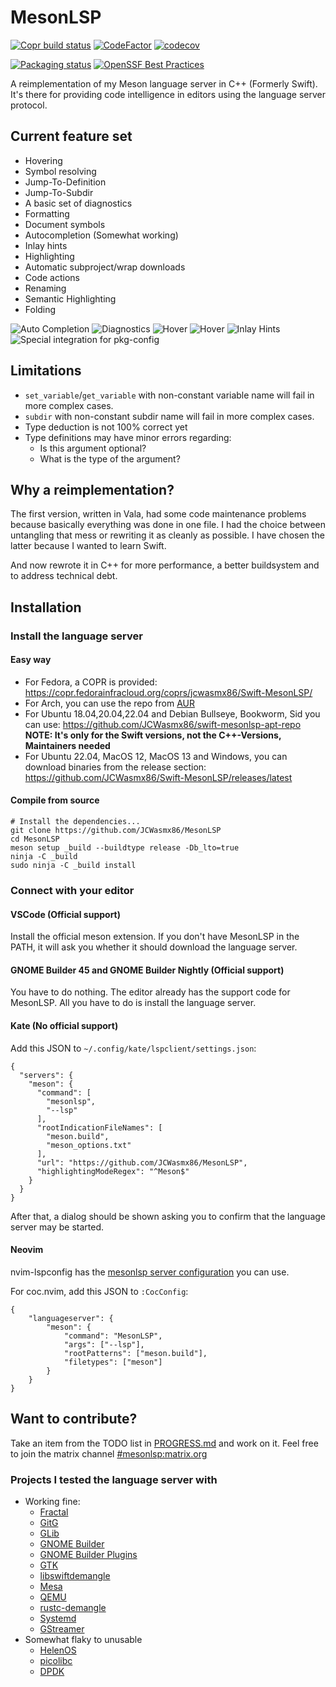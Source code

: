 # MesonLSP
[![Copr build status](https://copr.fedorainfracloud.org/coprs/jcwasmx86/Swift-MesonLSP/package/mesonlsp/status_image/last_build.png)](https://copr.fedorainfracloud.org/coprs/jcwasmx86/Swift-MesonLSP/package/mesonlsp/)
[![CodeFactor](https://www.codefactor.io/repository/github/jcwasmx86/mesonlsp/badge)](https://www.codefactor.io/repository/github/jcwasmx86/mesonlsp)
[![codecov](https://codecov.io/github/JCWasmx86/Swift-MesonLSP/branch/main/graph/badge.svg?token=5OV4WH5DL1)](https://codecov.io/github/JCWasmx86/Swift-MesonLSP)

[![Packaging status](https://repology.org/badge/vertical-allrepos/mesonlsp.svg)](https://repology.org/project/mesonlsp/versions)
[![OpenSSF Best Practices](https://www.bestpractices.dev/projects/8319/badge)](https://www.bestpractices.dev/projects/8319)

A reimplementation of my Meson language server in C++ (Formerly Swift).
It's there for providing code intelligence in editors using the language server protocol.

## Current feature set
- Hovering
- Symbol resolving
- Jump-To-Definition
- Jump-To-Subdir
- A basic set of diagnostics
- Formatting
- Document symbols
- Autocompletion (Somewhat working)
- Inlay hints
- Highlighting
- Automatic subproject/wrap downloads
- Code actions
- Renaming
- Semantic Highlighting
- Folding

![Auto Completion](docs/img/auto-completion.png)
![Diagnostics](docs/img/diags.png)
![Hover](docs/img/hover.png)
![Hover](docs/img/hover2.png)
![Inlay Hints](docs/img/inlay.png)
![Special integration for pkg-config](docs/img/pkgconfig.png)

## Limitations
- `set_variable`/`get_variable` with non-constant variable name will fail in more complex cases.
- `subdir` with non-constant subdir name will fail in more complex cases.
- Type deduction is not 100% correct yet
- Type definitions may have minor errors regarding:
  - Is this argument optional?
  - What is the type of the argument?

## Why a reimplementation?
The first version, written in Vala, had some code maintenance problems because basically everything was done in one file.
I had the choice between untangling that mess or rewriting it as cleanly as possible.
I have chosen the latter because I wanted to learn Swift.

And now rewrote it in C++ for more performance, a better buildsystem and to address technical debt.

## Installation
### Install the language server
#### Easy way
- For Fedora, a COPR is provided: https://copr.fedorainfracloud.org/coprs/jcwasmx86/Swift-MesonLSP/
- For Arch, you can use the repo from [AUR](https://aur.archlinux.org/packages/mesonlsp)
- For Ubuntu 18.04,20.04,22.04 and Debian Bullseye, Bookworm, Sid you can use: https://github.com/JCWasmx86/swift-mesonlsp-apt-repo **NOTE: It's only for the Swift versions, not the C++-Versions, Maintainers needed**
- For Ubuntu 22.04, MacOS 12, MacOS 13 and Windows, you can download binaries from the release section: https://github.com/JCWasmx86/Swift-MesonLSP/releases/latest

#### Compile from source
```
# Install the dependencies...
git clone https://github.com/JCWasmx86/MesonLSP
cd MesonLSP
meson setup _build --buildtype release -Db_lto=true
ninja -C _build
sudo ninja -C _build install
```

### Connect with your editor
#### VSCode (Official support)
Install the official meson extension. If you don't have MesonLSP in the PATH,
it will ask you whether it should download the language server.
#### GNOME Builder 45 and GNOME Builder Nightly (Official support)
You have to do nothing. The editor already has the support code for MesonLSP. All you have to do is
install the language server.
#### Kate (No official support)
Add this JSON to `~/.config/kate/lspclient/settings.json`:
```
{
  "servers": {
    "meson": {
      "command": [
        "mesonlsp",
        "--lsp"
      ],
      "rootIndicationFileNames": [
        "meson.build",
        "meson_options.txt"
      ],
      "url": "https://github.com/JCWasmx86/MesonLSP",
      "highlightingModeRegex": "^Meson$"
    }
  }
}
```
After that, a dialog should be shown asking you to confirm that the language server may be started.

#### Neovim
nvim-lspconfig has the [mesonlsp server configuration](https://github.com/neovim/nvim-lspconfig/blob/master/lua/lspconfig/server_configurations/mesonlsp.lua) you can use.

For coc.nvim, add this JSON to `:CocConfig`:
```
{
    "languageserver": {
        "meson": {
            "command": "MesonLSP",
            "args": ["--lsp"],
            "rootPatterns": ["meson.build"],
            "filetypes": ["meson"]
        }
    }
}
```

## Want to contribute?
Take an item from the TODO list in [PROGRESS.md](PROGRESS.md) and work on it. Feel
free to join the matrix channel [#mesonlsp:matrix.org](https://matrix.to/#/#mesonlsp:matrix.org)

### Projects I tested the language server with
- Working fine:
  - [Fractal](https://gitlab.gnome.org/GNOME/fractal)
  - [GitG](https://gitlab.gnome.org/GNOME/gitg)
  - [GLib](https://gitlab.gnome.org/GNOME/glib)
  - [GNOME Builder](https://gitlab.gnome.org/GNOME/gnome-builder)
  - [GNOME Builder Plugins](https://github.com/JCWasmx86/GNOME-Builder-Plugins)
  - [GTK](https://gitlab.gnome.org/GNOME/gtk)
  - [libswiftdemangle](https://github.com/JCWasmx86/libswiftdemangle)
  - [Mesa](https://gitlab.freedesktop.org/mesa/mesa)
  - [QEMU](https://gitlab.com/qemu-project/qemu)
  - [rustc-demangle](https://github.com/JCWasmx86/rustc-demangle)
  - [Systemd](https://github.com/systemd/systemd)
  - [GStreamer](https://gitlab.freedesktop.org/gstreamer/gstreamer)
- Somewhat flaky to unusable
  - [HelenOS](http://www.helenos.org/)
  - [picolibc](https://github.com/picolibc/picolibc)
  - [DPDK](https://www.dpdk.org/)
